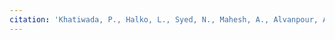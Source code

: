 ```yaml
---
citation: 'Khatiwada, P., Halko, L., Syed, N., Mahesh, A., Alvanpour, A., Mauriello, M.L. (2024). "Spotting Online News: A Mixed Method Study of Online News Engagement and Perceptions on Misinformation Interventions." Minor Revision CSCW 2025.'
---
```


